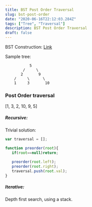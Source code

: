 ```yaml
---
title: BST Post Order Traversal
slug: bst-post-order
date: "2020-06-16T22:12:03.284Z"
tags: ["Tree", "Traversal"]
description: BST Post Order Traversal
draft: false
---
```


BST Construction: [Link](https://dontforgetagain.netlify.app/bst)

Sample tree:
```
           5
        /     \
       2       9
    /     \      \
    1     3       10
```

### Post Order traversal
[1, 3, 2, 10, 9, 5]

##### Recursive:
Trivial solution:
```javascript
var traversal = [];

function preorder(root){
   if(root==null)return;

   preorder(root.left);
   preorder(root.right);
   traversal.push(root.val);
}
```
##### Iterative:
Depth first search, using a stack.
```javascript

```


